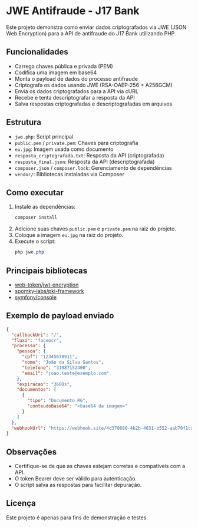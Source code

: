 # JWE Antifraude - J17 Bank

Este projeto demonstra como enviar dados criptografados via JWE (JSON Web Encryption) para a API de antifraude do J17 Bank utilizando PHP.

## Funcionalidades
- Carrega chaves pública e privada (PEM)
- Codifica uma imagem em base64
- Monta o payload de dados do processo antifraude
- Criptografa os dados usando JWE (RSA-OAEP-256 + A256GCM)
- Envia os dados criptografados para a API via cURL
- Recebe e tenta descriptografar a resposta da API
- Salva respostas criptografadas e descriptografadas em arquivos

## Estrutura
- `jwe.php`: Script principal
- `public.pem` / `private.pem`: Chaves para criptografia
- `eu.jpg`: Imagem usada como documento
- `resposta_criptografada.txt`: Resposta da API (criptografada)
- `resposta_final.json`: Resposta da API (descriptografada)
- `composer.json` / `composer.lock`: Gerenciamento de dependências
- `vendor/`: Bibliotecas instaladas via Composer

## Como executar
1. Instale as dependências:
   ```powershell
   composer install
   ```
2. Adicione suas chaves `public.pem` e `private.pem` na raiz do projeto.
3. Coloque a imagem `eu.jpg` na raiz do projeto.
4. Execute o script:
   ```powershell
   php jwe.php
   ```

## Principais bibliotecas
- [web-token/jwt-encryption](https://github.com/web-token/jwt-encryption)
- [spomky-labs/pki-framework](https://github.com/Spomky-Labs/pki-framework)
- [symfony/console](https://github.com/symfony/console)

## Exemplo de payload enviado
```json
{
  "callbackUri": "/",
  "fluxo": "faceocr",
  "processo": {
    "pessoa": {
      "cpf": "12345678911",
      "nome": "João da Silva Santos",
      "telefone": "31987152400",
      "email": "joao.teste@exemplo.com"
    },
    "expiracao": "3600s",
    "documentos": [
      {
        "tipo": "Documento RG",
        "conteudoBase64": "<base64 da imagem>"
      }
    ]
  },
  "webhookUrl": "https://webhook.site/4d370680-4b2b-4631-b552-aab70f1caa6e"
}
```

## Observações
- Certifique-se de que as chaves estejam corretas e compatíveis com a API.
- O token Bearer deve ser válido para autenticação.
- O script salva as respostas para facilitar depuração.

## Licença
Este projeto é apenas para fins de demonstração e testes.
